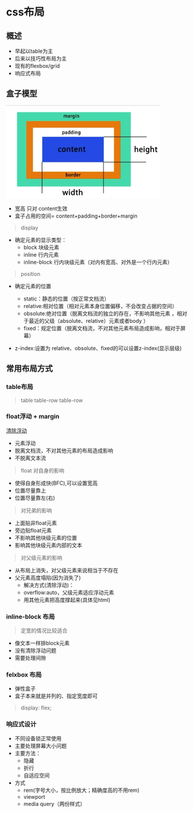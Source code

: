 # css布局

## 概述

- 早起以table为主
- 后来以技巧性布局为主
- 现有的flexbox/grid
- 响应式布局 


## 盒子模型

![盒子模型](./盒子模型.png)

- 宽高 只对 content生效
- 盒子占用的空间= content+padding+border+margin 

> display
- 确定元素的显示类型：
  - block 块级元素
  - inline 行内元素
  - inline-block 行内块级元素（对内有宽高、对外是一个行内元素）

> position
- 确定元素的位置
  - static：静态的位置（按正常文档流）
  - relative:相对位置（相对元素本身位置偏移，不会改变占据的空间）
  - obsolute:绝对位置（脱离文档流的独立的存在，不影响其他元素 ，相对于最近的父级（absolute、relative）元素或者body ）
  - fixed：规定位置（脱离文档流，不对其他元素布局造成影响，相对于屏幕）

- z-index:设置为 relative、obsolute、fixed的可以设置z-index(显示层级)
## 常用布局方式

### table布局

> table table-row table-row

### float浮动 + margin

[清除浮动](https://segmentfault.com/a/1190000004865198)

- 元素浮动
- 脱离文档流，不对其他元素的布局造成影响 
- 不脱离文本流

> float 对自身的影响

- 使得自身形成快(BFC),可以设置宽高
- 位置尽量靠上
- 位置尽量靠左(右)

> 对兄弟的影响
- 上面贴非float元素
- 旁边贴float元素
- 不影响其他块级元素的位置
- 影响其他块级元素内部的文本 

>  对父级元素的影响
- 从布局上消失，对父级元素来说相当于不存在
- 父元素高度塌陷(因为消失了)
  - 解决方式(清除浮动)：  
  - overflow:auto，父级元素适应浮动元素
  - 用其他元素把高度撑起来(具体见html)

### inline-block 布局

> 定宽的情况比较适合

- 像文本一样排block元素
- 没有清除浮动问题
- 需要处理间隙

### felxbox 布局

- 弹性盒子
- 盒子本来就是并列的、指定宽度即可 

> display: flex;
            
### 响应式设计

- 不同设备锁正常使用
- 主要处理屏幕大小问题
- 主要方法：
  - 隐藏
  - 折行
  - 自适应空间
- 方式
  - rem(字号大小，按比例放大；精确度高的不用rem)
  - viewport
  - media query（两份样式）

